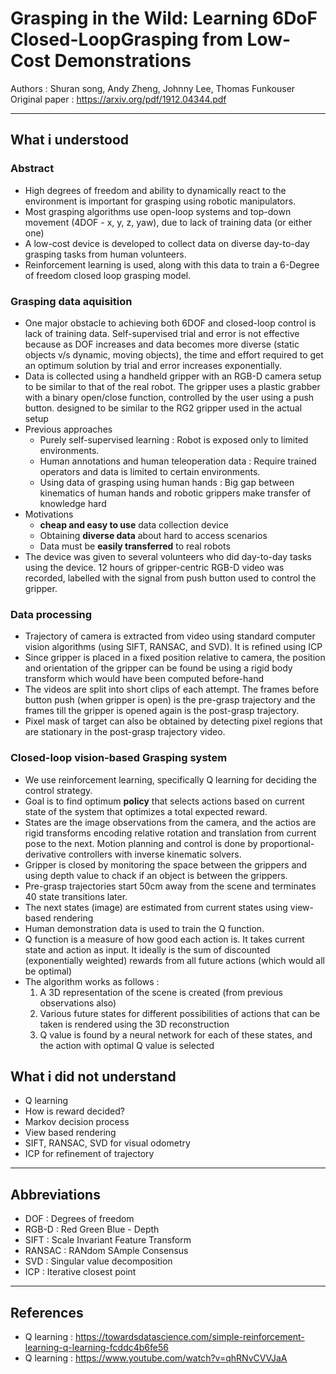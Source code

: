 # Grasping in the Wild: Learning 6DoF Closed-LoopGrasping from Low-Cost Demonstrations

Authors : Shuran song, Andy Zheng, Johnny Lee, Thomas Funkouser
Original paper : https://arxiv.org/pdf/1912.04344.pdf

---

## What i understood

### Abstract

- High degrees of freedom and ability to dynamically react to the environment is important for grasping using robotic manipulators.
- Most grasping algorithms use open-loop systems and top-down movement (4DOF - x, y, z, yaw), due to lack of training data (or either one)
- A low-cost device is developed to collect data on diverse day-to-day grasping tasks from human volunteers.
- Reinforcement learning is used, along with this data to train a 6-Degree of freedom closed loop grasping model.

### Grasping data aquisition

- One major obstacle to achieving both 6DOF and closed-loop control is lack of training data. Self-supervised trial and error is not effective because as DOF increases and data becomes more diverse (static objects v/s dynamic, moving objects), the time and effort required to get an optimum solution by trial and error increases exponentially.
- Data is collected using a handheld gripper with an RGB-D camera setup to be similar to that of the real robot. The gripper uses a plastic grabber with a binary open/close function, controlled by the user using a push button. designed to be similar to the RG2 gripper used in the actual setup 
- Previous approaches
  - Purely self-supervised learning : Robot is exposed only to limited environments.
  - Human annotations and human teleoperation data : Require trained operators and data is limited to certain environments.
  - Using data of grasping using human hands : Big gap between kinematics of human hands and robotic grippers make transfer of knowledge hard
- Motivations
  - **cheap and easy to use** data collection device
  - Obtaining **diverse data** about hard to access scenarios
  - Data must be **easily transferred** to real robots
- The device was given to several volunteers who did day-to-day tasks using the device. 12 hours of gripper-centric RGB-D video was recorded, labelled with the signal from push button used to control the gripper.

### Data processing

- Trajectory of camera is extracted from video using standard computer vision algorithms (using SIFT, RANSAC, and SVD). It is refined using ICP
- Since gripper is placed in a fixed position relative to camera, the position and orientation of the gripper can be found be using a rigid body transform which would have been computed before-hand
- The videos are split into short clips of each attempt. The frames before button push (when gripper is open) is the pre-grasp trajectory and the frames till the gripper is opened again is the post-grasp trajectory.
- Pixel mask of target can also be obtained by detecting pixel regions that are stationary in the post-grasp trajectory video.

### Closed-loop vision-based Grasping system

- We use reinforcement learning, specifically Q learning for deciding the control strategy.
- Goal is to find optimum **policy** that selects actions based on current state of the system that optimizes a total expected reward.
- States are the image observations from the camera, and the actios are rigid transforms encoding relative rotation and translation from current pose to the next. Motion planning and control is done by proportional-derivative controllers with inverse kinematic solvers.
- Gripper is closed by monitoring the space between the grippers and using depth value to chack if an object is between the grippers.
- Pre-grasp trajectories start 50cm away from the scene and terminates 40 state transitions later.
- The next states (image) are estimated from current states using view-based rendering
- Human demonstration data is used to train the Q function.
- Q function is a measure of how good each action is. It takes current state and action as input. It ideally is the sum of discounted (exponentially weighted) rewards from all future actions (which would all be optimal)
- The algorithm works as follows :
  1. A 3D representation of the scene is created (from previous observations also)
  2. Various future states for different possibilities of actions that can be taken is rendered using the 3D reconstruction
  3. Q value is found by a neural network for each of these states, and the action with optimal Q value is selected

## What i did not understand

- Q learning
- How is reward decided?
- Markov decision process
- View based rendering
- SIFT, RANSAC, SVD for visual odometry
- ICP for refinement of trajectory

---

## Abbreviations
- DOF : Degrees of freedom
- RGB-D : Red Green Blue - Depth
- SIFT : Scale Invariant Feature Transform
- RANSAC : RANdom SAmple Consensus
- SVD : Singular value decomposition 
- ICP : Iterative closest point

---

## References
- Q learning : https://towardsdatascience.com/simple-reinforcement-learning-q-learning-fcddc4b6fe56
- Q learning : https://www.youtube.com/watch?v=qhRNvCVVJaA

